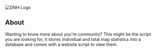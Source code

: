 ![DNH Logo](https://camo.githubusercontent.com/742c455547018630cf337754b6e93a16e880dbd2/68747470733a2f2f63646e2e646973636f72646170702e636f6d2f6174746163686d656e74732f3433353630313839363836323930383433372f3533383532363832363139323936313533362f6e626664666864666864686468642e706e67)


## About
Wanting to know more about you're community? This might be the script you are looking for, it stores individual and total map statistics into a database and comes with a website script to view them.
